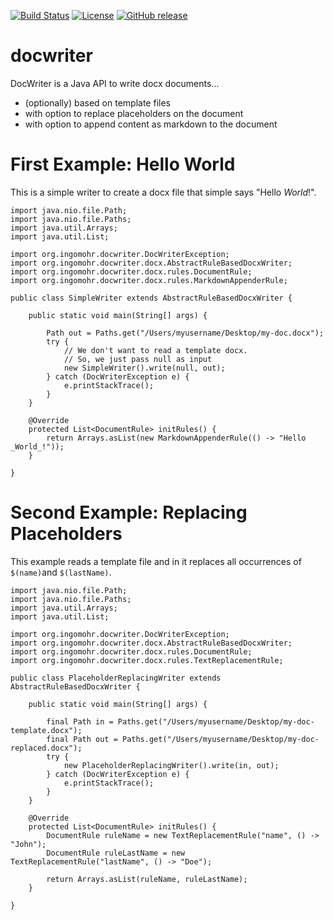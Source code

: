 [![Build Status](https://travis-ci.com/ingomohr/docwriter.svg?branch=master)](https://travis-ci.com/ingomohr/docwriter)
[![License](https://img.shields.io/badge/License-Apache%202.0-yellow.svg)](https://opensource.org/licenses/Apache-2.0)
[![GitHub release](https://img.shields.io/github/release/ingomohr/docwriter.svg)](https://GitHub.com/ingomohr/docwriter/releases/)
# docwriter
DocWriter is a Java API to write docx documents...

- (optionally) based on template files
- with option to replace placeholders on the document
- with option to append content as markdown to the document

# First Example: Hello World
This is a simple writer to create a docx file that simple says "Hello _World_!".

```
import java.nio.file.Path;
import java.nio.file.Paths;
import java.util.Arrays;
import java.util.List;

import org.ingomohr.docwriter.DocWriterException;
import org.ingomohr.docwriter.docx.AbstractRuleBasedDocxWriter;
import org.ingomohr.docwriter.docx.rules.DocumentRule;
import org.ingomohr.docwriter.docx.rules.MarkdownAppenderRule;

public class SimpleWriter extends AbstractRuleBasedDocxWriter {
	
	public static void main(String[] args) {

		Path out = Paths.get("/Users/myusername/Desktop/my-doc.docx");
		try {
			// We don't want to read a template docx.
			// So, we just pass null as input
			new SimpleWriter().write(null, out);
		} catch (DocWriterException e) {
			e.printStackTrace();
		}
	}

	@Override
	protected List<DocumentRule> initRules() {
		return Arrays.asList(new MarkdownAppenderRule(() -> "Hello _World_!"));
	}

}
```

# Second Example: Replacing Placeholders
This example reads a template file and in it replaces all occurrences of ``$(name)``and ``$(lastName)``.

```
import java.nio.file.Path;
import java.nio.file.Paths;
import java.util.Arrays;
import java.util.List;

import org.ingomohr.docwriter.DocWriterException;
import org.ingomohr.docwriter.docx.AbstractRuleBasedDocxWriter;
import org.ingomohr.docwriter.docx.rules.DocumentRule;
import org.ingomohr.docwriter.docx.rules.TextReplacementRule;

public class PlaceholderReplacingWriter extends AbstractRuleBasedDocxWriter {

	public static void main(String[] args) {

		final Path in = Paths.get("/Users/myusername/Desktop/my-doc-template.docx");
		final Path out = Paths.get("/Users/myusername/Desktop/my-doc-replaced.docx");
		try {
			new PlaceholderReplacingWriter().write(in, out);
		} catch (DocWriterException e) {
			e.printStackTrace();
		}
	}

	@Override
	protected List<DocumentRule> initRules() {
		DocumentRule ruleName = new TextReplacementRule("name", () -> "John");
		DocumentRule ruleLastName = new TextReplacementRule("lastName", () -> "Doe");

		return Arrays.asList(ruleName, ruleLastName);
	}

}
```

